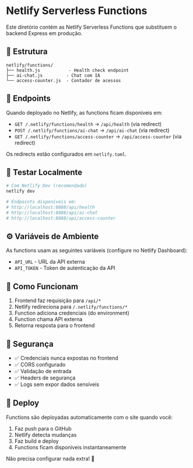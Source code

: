 # Netlify Serverless Functions

Este diretório contém as Netlify Serverless Functions que substituem o backend Express em produção.

## 📁 Estrutura

```
netlify/functions/
├── health.js           - Health check endpoint
├── ai-chat.js         - Chat com IA
└── access-counter.js  - Contador de acessos
```

## 🔗 Endpoints

Quando deployado no Netlify, as functions ficam disponíveis em:

- `GET /.netlify/functions/health` → `/api/health` (via redirect)
- `POST /.netlify/functions/ai-chat` → `/api/ai-chat` (via redirect)
- `GET /.netlify/functions/access-counter` → `/api/access-counter` (via redirect)

Os redirects estão configurados em `netlify.toml`.

## 🧪 Testar Localmente

```bash
# Com Netlify Dev (recomendado)
netlify dev

# Endpoints disponíveis em:
# http://localhost:8888/api/health
# http://localhost:8888/api/ai-chat
# http://localhost:8888/api/access-counter
```

## ⚙️ Variáveis de Ambiente

As functions usam as seguintes variáveis (configure no Netlify Dashboard):

- `API_URL` - URL da API externa
- `API_TOKEN` - Token de autenticação da API

## 📝 Como Funcionam

1. Frontend faz requisição para `/api/*`
2. Netlify redireciona para `/.netlify/functions/*`
3. Function adiciona credenciais (do environment)
4. Function chama API externa
5. Retorna resposta para o frontend

## 🔐 Segurança

- ✅ Credenciais nunca expostas no frontend
- ✅ CORS configurado
- ✅ Validação de entrada
- ✅ Headers de segurança
- ✅ Logs sem expor dados sensíveis

## 🚀 Deploy

Functions são deployadas automaticamente com o site quando você:

1. Faz push para o GitHub
2. Netlify detecta mudanças
3. Faz build e deploy
4. Functions ficam disponíveis instantaneamente

Não precisa configurar nada extra! 🎉
